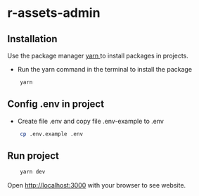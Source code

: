 # r-assets-admin

## Installation

Use the package manager [yarn ](https://yarnpkg.com/) to install packages in projects.

- Run the yarn command in the terminal to install the package

```bash
    yarn
```

## Config .env in project

- Create file .env and copy file .env-example to .env

```bash
    cp .env.example .env
```

## Run project

```bash
    yarn dev
```

Open [http://localhost:3000](http://localhost:3000) with your browser to see website.
